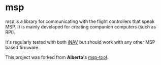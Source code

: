 # msp

msp is a library for communicating with
the flight controllers that speak MSP. It is mainly developed for creating
companion computers (such as RPI).

It's regularly tested with both [iNAV](https://github.com/inavFlight/inav) but should work
with any other MSP based firmware.

This project was forked from **Alberto**'s [msp-tool](https://github.com/fiam/msp-tool).